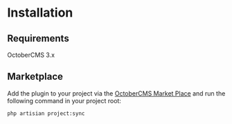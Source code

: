 # Installation

## Requirements

OctoberCMS 3.x

## Marketplace

Add the plugin to your project via the [OctoberCMS Market Place](https://octobercms.com/plugins) and run the following command in your project root:

```
php artisian project:sync
```